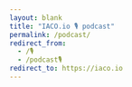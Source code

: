 ```yaml
---
layout: blank
title: "IACO.io 🎙️ podcast"
permalink: /podcast/
redirect_from:
  - /🎙️
  - /podcast🎙️
redirect_to: https://iaco.io
---
```

